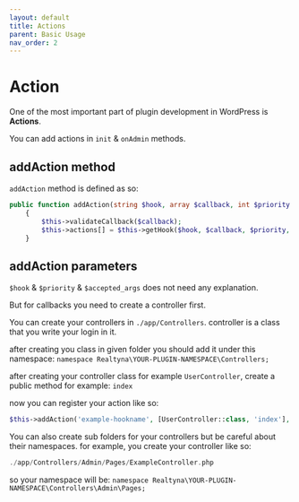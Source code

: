 ```yaml
---
layout: default
title: Actions
parent: Basic Usage
nav_order: 2
---
```

# Action
One of the most important part of plugin development in WordPress is
**Actions**.

You can add actions in ```init``` & ```onAdmin``` methods.

## addAction method
```addAction``` method is defined as so:
```php
public function addAction(string $hook, array $callback, int $priority = 10, int $accepted_args = 1)
    {
        $this->validateCallback($callback);
        $this->actions[] = $this->getHook($hook, $callback, $priority, $accepted_args);
    }
```

## addAction parameters
```$hook``` & ```$priority``` &  ```$accepted_args``` does not need
any explanation.

But for callbacks you need to create a controller first.

You can create your controllers in ```./app/Controllers```.
controller is a class that you write your login in it.

after creating you class in given folder you should add it under this namespace:
```namespace Realtyna\YOUR-PLUGIN-NAMESPACE\Controllers;```

after creating your controller class for example ```UserController```, create a public method for example: ```index```

now you can register your action like so:
```php
$this->addAction('example-hookname', [UserController::class, 'index'], 5, 1);
```

You can also create sub folders for your controllers but be careful about their namespaces.
for example, you create your controller like so:
```php
./app/Controllers/Admin/Pages/ExampleController.php
```
so your namespace will be:
```namespace Realtyna\YOUR-PLUGIN-NAMESPACE\Controllers\Admin\Pages;```

